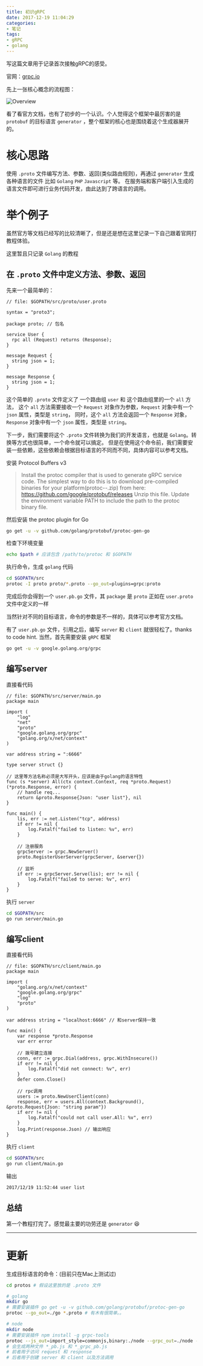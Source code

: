 ```yaml
---
title: 初识gRPC
date: 2017-12-19 11:04:29
categories:
- 笔记
tags:
- gRPC
- golang
---
```

写这篇文章用于记录首次接触gRPC的感受。

官网：[grpc.io](https://grpc.io/)

先上一张核心概念的流程图：

![Overview](https://grpc.io/img/landing-2.svg)

看了看官方文档，也有了初步的一个认识。个人觉得这个框架中最厉害的是 `protobuf` 的目标语言 `generator` ，整个框架的核心也是围绕着这个生成器展开的。

<!-- more -->

# 核心思路

使用 `.proto` 文件编写方法、参数、返回(类似路由规则)，再通过 `generator` 生成各种语言的文件 比如 `Golang` `PHP` `Javascript` 等。
在服务端和客户端引入生成的语言文件即可进行业务代码开发，由此达到了跨语言的调用。

# 举个例子

虽然官方等文档已经写的比较清晰了，但是还是想在这里记录一下自己跟着官网打教程体验。

这里暂且只记录 `Golang` 的教程

## 在 `.proto` 文件中定义方法、参数、返回

先来一个最简单的：

```proto3
// file: $GOPATH/src/proto/user.proto

syntax = "proto3";

package proto; // 包名

service User {
  rpc all (Request) returns (Response);
}

message Request {
  string json = 1;
}

message Response {
  string json = 1;
}
```

这个简单的 `.proto` 文件定义了 一个路由组 `user` 和 这个路由组里的一个 `all` 方法，
这个 `all` 方法需要接收一个 `Request` 对象作为参数，`Request` 对象中有一个 `json` 属性，类型是 `string`，
同时，这个 `all` 方法会返回一个 `Response` 对象，`Response` 对象中有一个 `json` 属性，类型是 `string`。

下一步，我们需要将这个 `.proto` 文件转换为我们的开发语言，也就是 `Golang`。转换等方式也很简单，一个命令就可以搞定。
但是在使用这个命令前，我们需要安装一些依赖，这些依赖会根据目标语言的不同而不同，具体内容可以参考文档。

安装 Protocol Buffers v3

> Install the protoc compiler that is used to generate gRPC service code. The simplest way to do this is to download pre-compiled binaries for your platform(protoc-<version>-<platform>.zip) from here: https://github.com/google/protobuf/releases
> Unzip this file.
> Update the environment variable PATH to include the path to the protoc binary file.

然后安装 the protoc plugin for Go

```sh
go get -u -v github.com/golang/protobuf/protoc-gen-go
```

检查下环境变量

```sh
echo $path # 应该包含 /path/to/protoc 和 $GOPATH
```

执行命令，生成 `golang` 代码

```sh
cd $GOPATH/src
protoc -I proto proto/*.proto --go_out=plugins=grpc:proto
```

完成后你会得到一个 `user.pb.go` 文件，其 `package` 是 `proto` 正如在 `user.proto` 文件中定义的一样

当然针对不同的目标语言，命令的参数是不一样的，具体可以参考官方文档。

有了 `user.pb.go` 文件，引用之后，编写 `server` 和 `client` 就很轻松了。thanks to code hint.
当然，首先需要安装 `gRPC` 框架

```sh
go get -u -v google.golang.org/grpc
```

## 编写server

直接看代码

```golang
// file: $GOPATH/src/server/main.go
package main

import (
    "log"
    "net"
    "proto"
    "google.golang.org/grpc"
    "golang.org/x/net/context"
)

var address string = ":6666"

type server struct {}

// 这里等方法名称必须是大写开头，应该是由于golang的语言特性
func (s *server) All(ctx context.Context, req *proto.Request) (*proto.Response, error) {
    // handle req...
    return &proto.Response{Json: "user list"}, nil
}

func main() {
    lis, err := net.Listen("tcp", address)
    if err != nil {
        log.Fatalf("failed to listen: %v", err)
    }

    // 注册服务
    grpcServer := grpc.NewServer()
    proto.RegisterUserServer(grpcServer, &server{})

    // 监听
    if err := grpcServer.Serve(lis); err != nil {
        log.Fatalf("failed to serve: %v", err)
    }
}
```

执行 `server`

```sh
cd $GOPATH/src
go run server/main.go
```

## 编写client

直接看代码

```golang
// file: $GOPATH/src/client/main.go
package main

import (
    "golang.org/x/net/context"
    "google.golang.org/grpc"
    "log"
    "proto"
)

var address string = "localhost:6666" // 和server保持一致

func main() {
    var response *proto.Response
    var err error

    // 拨号建立连接
    conn, err := grpc.Dial(address, grpc.WithInsecure())
    if err != nil {
        log.Fatalf("did not connect: %v", err)
    }
    defer conn.Close()

    // rpc调用
    users := proto.NewUserClient(conn)
    response, err = users.All(context.Background(), &proto.Request{Json: "string param"})
    if err != nil {
        log.Fatalf("could not call user.All: %v", err)
    }
    log.Print(response.Json) // 输出响应
}
```

执行 `client`

```sh
cd $GOPATH/src
go run client/main.go
```

输出

```sh
2017/12/19 11:52:44 user list
```

## 总结

第一个教程打完了。感觉最主要的功劳还是 `generator` 😆

---

# 更新

生成目标语言的命令：(目前只在Mac上测试过)

```sh
cd protos # 假设这里放的是 .proto 文件

# golang
mkdir go
# 需要安装插件 go get -u -v github.com/golang/protobuf/protoc-gen-go
protoc --go_out=./go *.proto # 有木有很简单。。

# node
mkdir node
# 需要安装插件 npm install -g grpc-tools
protoc --js_out=import_style=commonjs,binary:./node --grpc_out=./node --plugin=protoc-gen-grpc=`which grpc_tools_node_protoc_plugin` *.proto
# 会生成两种文件 *_pb.js 和 *_grpc_pb.js
# 前者用于访问 request 和 response
# 后者用于创建 server 和 client 以及方法调用
```
